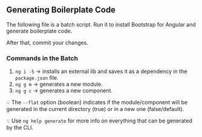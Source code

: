 ## Generating Boilerplate Code

The following file is a batch script. Run it to install Bootstrap for Angular and generate boilerplate code.

After that, commit your changes.

### Commands in the Batch

1. `ng i -S` -> installs an external lib and saves it as a dependency in the `package.json` file.
1. `ng g m` -> generates a new module.
1. `ng g c` -> generates a new component.

💡 The `--flat` option (boolean) indicates if the module/component will be generated in the current directory (true) or in a new one (false/default).

💡 Use `ng help generate` for more info on everything that can be generated by the CLI.
